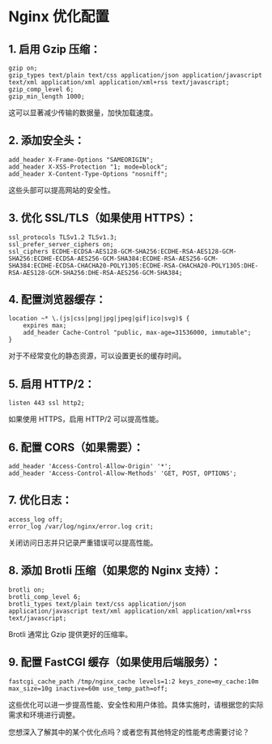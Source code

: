 # Nginx 优化配置

## 1. 启用 Gzip 压缩：

   ```nginx
   gzip on;
   gzip_types text/plain text/css application/json application/javascript text/xml application/xml application/xml+rss text/javascript;
   gzip_comp_level 6;
   gzip_min_length 1000;
   ```

这可以显著减少传输的数据量，加快加载速度。

## 2. 添加安全头：

   ```nginx
   add_header X-Frame-Options "SAMEORIGIN";
   add_header X-XSS-Protection "1; mode=block";
   add_header X-Content-Type-Options "nosniff";
   ```

这些头部可以提高网站的安全性。

## 3. 优化 SSL/TLS（如果使用 HTTPS）：

   ```nginx
   ssl_protocols TLSv1.2 TLSv1.3;
   ssl_prefer_server_ciphers on;
   ssl_ciphers ECDHE-ECDSA-AES128-GCM-SHA256:ECDHE-RSA-AES128-GCM-SHA256:ECDHE-ECDSA-AES256-GCM-SHA384:ECDHE-RSA-AES256-GCM-SHA384:ECDHE-ECDSA-CHACHA20-POLY1305:ECDHE-RSA-CHACHA20-POLY1305:DHE-RSA-AES128-GCM-SHA256:DHE-RSA-AES256-GCM-SHA384;
   ```

## 4. 配置浏览器缓存：

   ```nginx
   location ~* \.(js|css|png|jpg|jpeg|gif|ico|svg)$ {
       expires max;
       add_header Cache-Control "public, max-age=31536000, immutable";
   }
   ```

对于不经常变化的静态资源，可以设置更长的缓存时间。

## 5. 启用 HTTP/2：

   ```nginx
   listen 443 ssl http2;
   ```

如果使用 HTTPS，启用 HTTP/2 可以提高性能。

## 6. 配置 CORS（如果需要）：

   ```nginx
   add_header 'Access-Control-Allow-Origin' '*';
   add_header 'Access-Control-Allow-Methods' 'GET, POST, OPTIONS';
   ```

## 7. 优化日志：

   ```nginx
   access_log off;
   error_log /var/log/nginx/error.log crit;
   ```

关闭访问日志并只记录严重错误可以提高性能。

## 8. 添加 Brotli 压缩（如果您的 Nginx 支持）：

   ```nginx
   brotli on;
   brotli_comp_level 6;
   brotli_types text/plain text/css application/json application/javascript text/xml application/xml application/xml+rss text/javascript;
   ```

Brotli 通常比 Gzip 提供更好的压缩率。

## 9. 配置 FastCGI 缓存（如果使用后端服务）：

   ```nginx
   fastcgi_cache_path /tmp/nginx_cache levels=1:2 keys_zone=my_cache:10m max_size=10g inactive=60m use_temp_path=off;
   ```

这些优化可以进一步提高性能、安全性和用户体验。具体实施时，请根据您的实际需求和环境进行调整。

您想深入了解其中的某个优化点吗？或者您有其他特定的性能考虑需要讨论？
